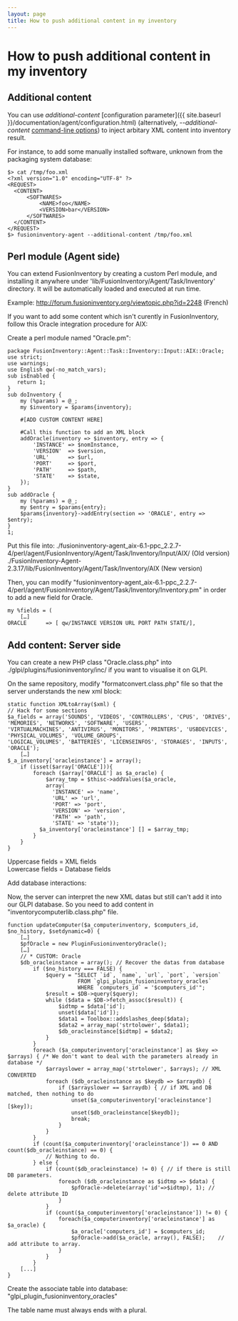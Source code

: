 ```yaml
---
layout: page
title: How to push additional content in my inventory
---
```


# How to push additional content in my inventory

## Additional content

You can use *additional-content* [configuration parameter]({{ site.baseurl }}/documentation/agent/configuration.html) 
(alternatively, *--additional-content* [command-line options](man/)) to inject arbitary XML content into
inventory result.

For instance, to add some manually installed software, unknown from the
packaging system database:

    $> cat /tmp/foo.xml
    <?xml version="1.0" encoding="UTF-8" ?>
    <REQUEST>
      <CONTENT>
          <SOFTWARES>
              <NAME>foo</NAME>
              <VERSION>bar</VERSION>
          </SOFTWARES>
      </CONTENT>
    </REQUEST>
    $> fusioninventory-agent --additional-content /tmp/foo.xml

## Perl module (Agent side)

You can extend FusionInventory by creating a custom Perl module, and installing
it anywhere under 'lib/FusionInventory/Agent/Task/Inventory' directory. It will
be automatically loaded and executed at run time.

Example: <http://forum.fusioninventory.org/viewtopic.php?id=2248> (French)

If you want to add some content which isn't curently in FusionInventory, follow this Oracle integration procedure for AIX:

Create a perl module named "Oracle.pm":

    package FusionInventory::Agent::Task::Inventory::Input::AIX::Oracle;
    use strict;
    use warnings;
    use English qw(-no_match_vars);
    sub isEnabled {
       return 1;
    }
    sub doInventory {
        my (%params) = @_;
        my $inventory = $params{inventory};
        
        #[ADD CUSTOM CONTENT HERE]
            
        #Call this function to add an XML block
        addOracle(inventory => $inventory, entry => {
            'INSTANCE' => $nomInstance,
            'VERSION'  => $version,
            'URL'      => $url,
            'PORT'     => $port,
            'PATH'     => $path,
            'STATE'    => $state,
        });
    }
    sub addOracle {
        my (%params) = @_;
        my $entry = $params{entry};
        $params{inventory}->addEntry(section => 'ORACLE', entry => $entry);
    }
    1;

Put this file into:
./fusioninventory-agent_aix-6.1-ppc_2.2.7-4/perl/agent/FusionInventory/Agent/Task/Inventory/Input/AIX/ (Old version)    
./FusionInventory-Agent-2.3.17/lib/FusionInventory/Agent/Task/Inventory/AIX (New version)

Then, you can modify "fusioninventory-agent_aix-6.1-ppc_2.2.7-4/perl/agent/FusionInventory/Agent/Task/Inventory/Inventory.pm" in order to add a new field for Oracle.

    my %fields = (   
        […]
    ORACLE      => [ qw/INSTANCE VERSION URL PORT PATH STATE/],

## Add content: Server side

You can create a new PHP class "Oracle.class.php" into ./glpi/plugins/fusioninventory/inc/ if you want to visualise it on GLPI.

On the same repository, modify "formatconvert.class.php" file so that the server understands the new xml block:

    static function XMLtoArray($xml) {
    // Hack for some sections
    $a_fields = array('SOUNDS', 'VIDEOS', 'CONTROLLERS', 'CPUS', 'DRIVES', 'MEMORIES', 'NETWORKS', 'SOFTWARE', 'USERS',
    'VIRTUALMACHINES', 'ANTIVIRUS', 'MONITORS', 'PRINTERS', 'USBDEVICES', 'PHYSICAL_VOLUMES', 'VOLUME_GROUPS',
    'LOGICAL_VOLUMES', 'BATTERIES', 'LICENSEINFOS', 'STORAGES', 'INPUTS', 'ORACLE');  
        […]
    $_a_inventory['oracleinstance'] = array();
        if (isset($array['ORACLE'])){
            foreach ($array['ORACLE'] as $a_oracle) {
                $array_tmp = $thisc->addValues($a_oracle,
                array(
                  'INSTANCE' => 'name',
                  'URL' => 'url',
                  'PORT' => 'port',
                  'VERSION' => 'version',
                  'PATH' => 'path',
                  'STATE' => 'state'));
              $a_inventory['oracleinstance'] [] = $array_tmp;
            }
        }
    }
    
Uppercase fields = XML fields   
Lowercase fields = Database fields

Add database interactions:

Now, the server can interpret the new XML datas but still can't add it into our GLPI database. So you need to add content in "inventorycomputerlib.class.php" file.

    function updateComputer($a_computerinventory, $computers_id, $no_history, $setdynamic=0) {
        […]
        $pfOracle = new PluginFusioninventoryOracle();
        […]
        // * CUSTOM: Oracle
        $db_oracleinstance = array(); // Recover the datas from database
            if ($no_history === FALSE) {
                $query = "SELECT `id`, `name`, `url`, `port`, `version`
                          FROM `glpi_plugin_fusioninventory_oracles`
                          WHERE `computers_id` = '$computers_id'";
                $result = $DB->query($query);
                while ($data = $DB->fetch_assoc($result)) {
                    $idtmp = $data['id'];
                    unset($data['id']);
                    $data1 = Toolbox::addslashes_deep($data);
                    $data2 = array_map('strtolower', $data1);
                    $db_oracleinstance[$idtmp] = $data2;
                }
            }
            foreach ($a_computerinventory['oracleinstance'] as $key => $arrays) { /* We don't want to deal with the parameters already in database */
                $arrayslower = array_map('strtolower', $arrays); // XML CONVERTED
                foreach ($db_oracleinstance as $keydb => $arraydb) {
                    if ($arrayslower == $arraydb) { // if XML and DB matched, then nothing to do
                        unset($a_computerinventory['oracleinstance'][$key]);
                        unset($db_oracleinstance[$keydb]);
                        break;
                    }
                }
            }
            if (count($a_computerinventory['oracleinstance']) == 0 AND count($db_oracleinstance) == 0) {
                // Nothing to do.
            } else {
                if (count($db_oracleinstance) != 0) { // if there is still DB parameters.
                    foreach ($db_oracleinstance as $idtmp => $data) {
                        $pfOracle->delete(array('id'=>$idtmp), 1); // delete attribute ID
                    }
                }
                if (count($a_computerinventory['oracleinstance']) != 0) {
                    foreach($a_computerinventory['oracleinstance'] as $a_oracle) {
                        $a_oracle['computers_id'] = $computers_id;
                        $pfOracle->add($a_oracle, array(), FALSE);    // add attribute to array.
                    }
                }
            }
        [...]    
    }

Create the associate table into database: "glpi_plugin_fusioninventory_oracles"

The table name must always ends with a plural.
